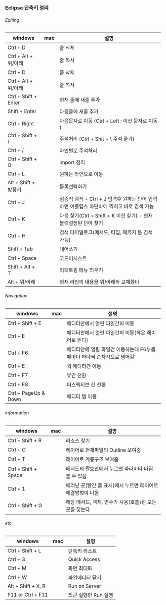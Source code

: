 ### Eclipse 단축키 정리

###### Editing
|windows|mac|설명|
|--------|--------|--------|
|Ctrl + D||줄 삭제|
|Ctrl + Alt + 위/아래||줄 복사|
|Ctrl + D||줄 삭제|
|Ctrl + Alt + 위/아래 || 줄 복사|
|Ctrl + Shift + Enter || 현재 줄에 새줄 추가|
|Shift + Enter || 다음줄에 새줄 추가|
|Ctrl + Right || 다음문자로 이동 (Ctrl + Left : 이전 문자로 이동 )|
|Ctrl + Shift + / || 주석처리 (Ctrl + Shit + \ 주석 풀기)|
|Ctrl + / || 라인별로 주석처리|
|Ctrl + Shift + O || import 정리|
|Ctrl + L || 원하는 라인으로 이동|
|Alt + Shift + 방향키 || 블록선택하기|
|Ctrl + J || 점증적 검색 - Ctrl + J 입력후 원하는 단어 입력하면 이클립스 하단바에 찍히고 바로 검색 가능|
|Ctrl + K || 다음 찾기(Ctrl + Shift + K 이전 찾기)  - 현재 블럭설정된 단어 찾기|
|Ctrl + H || 검색 다이얼로그(메서드, 타입, 패키지 등 검색 가능)|
|Shift + Tab || 내어쓰기|
|Ctrl + Space || 코드어시스트|
|Shift + Alt + T || 리펙토링 메뉴 띄우기|
|Alt + 위/아래||현재 라인의 내용을 위/아래와 교체한다|

###### Navigation
|windows|mac|설명|
|--------|--------|--------|
|Ctrl + Shift + E || 에디터안에서 열린 파일간의 이동|
|Ctrl + E || 에디터안에서 열린 파일간의 이동(작은 레이어로 뜬다)|
|Ctrl + F6 || 에디터안에 열링 파일간 이동하는데 F6누를때마다 하나씩 순차적으로 넘어감|
|Ctrl + E || 퀵 에디터간 이동|
|Ctrl + F7 || 뷰간 전환|
|Ctrl + F8 || 퍼스펙티브 간 전환|
|Ctrl + PageUp & Down||에디터 탭 이동|

###### Information
|windows|mac|설명|
|--------|--------|--------|
|Ctrl + Shift + R || 리소스 찾기|
|Ctrl + O || 레이어로 현재파일의 Outline 보여줌|
|Ctrl + T || 레이어로 계층구조 보여줌|
|Ctrl + Shift  + Space || 메서드의 괄호안에서 누르면 파라미터 타입 볼 수 있음|
|Ctrl + 1 || 에러난 곳(빨간 줄 표시)에서 누르면 레이어로 해결방법이 나옴|
|Ctrl + Shift + G || 해당 메서드, 객체, 변수가 사용(호출)된 모든 곳을 찾는다|

###### etc
|windows|mac|설명|
|--------|--------|--------|
|Ctrl + Shift + L || 단축키 리스트|
|Ctrl + 3 || Quick Access|
|Ctrl + M || 화면 최대화|
|Ctrl + W || 파일에디터 닫기|
|Alt + Shift + X, R || Run on Server|
|F11 or Ctrl + F11 || 최근 실행한 Run 실행|

